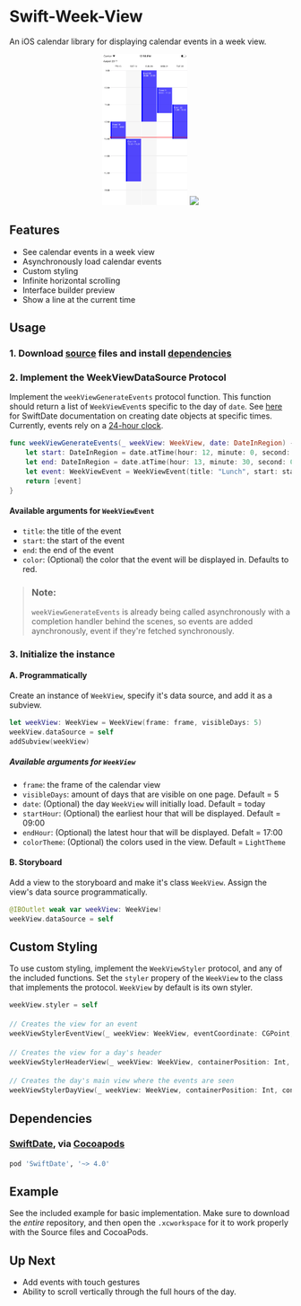 # Swift-Week-View
An iOS calendar library for displaying calendar events in a week view.

<p align="center">
	<img src="Media/screen3.png" width="30%" height="auto">
	<img src="Media/screen2.gif" width="30%" height="auto">
</p> 

## Features
- See calendar events in a week view
- Asynchronously load calendar events
- Custom styling
- Infinite horizontal scrolling
- Interface builder preview
- Show a line at the current time

## Usage
### 1. Download [source](https://github.com/EvanCooper9/swift-week-view/tree/master/Source) files and install [dependencies](https://github.com/EvanCooper9/swift-week-view#dependencies)

### 2. Implement the WeekViewDataSource Protocol
Implement the `weekViewGenerateEvents` protocol function. This function should return a list of `WeekViewEvent`s specific to the day of `date`. See [here](malcommac.github.io/SwiftDate/manipulate_dates.html#dateatunit) for SwiftDate documentation on creating date objects at specific times. Currently, events rely on a [24-hour clock](https://en.wikipedia.org/wiki/24-hour_clock).

```Swift
func weekViewGenerateEvents(_ weekView: WeekView, date: DateInRegion) -> [WeekViewEvent] {
	let start: DateInRegion = date.atTime(hour: 12, minute: 0, second: 0)!
	let end: DateInRegion = date.atTime(hour: 13, minute: 30, second: 0)!
	let event: WeekViewEvent = WeekViewEvent(title: "Lunch", start: start, end: end)
	return [event]
}
```
#### Available arguments for `WeekViewEvent`
- `title`: the title of the event
- `start`: the start of the event
- `end`: the end of the event
- `color`: (Optional) the color that the event will be displayed in. Defaults to red.

> ### Note:
> `weekViewGenerateEvents` is already being called asynchronously with a completion handler behind the scenes, so events are added aynchronously, event if they're fetched synchronously.

### 3. Initialize the instance
#### A. Programmatically
Create an instance of `WeekView`, specify it's data source, and add it as a subview.

```Swift
let weekView: WeekView = WeekView(frame: frame, visibleDays: 5)
weekView.dataSource = self
addSubview(weekView)
```
##### Available arguments for `WeekView`
- `frame`: the frame of the calendar view
- `visibleDays`: amount of days that are visible on one page. Default = 5
- `date`: (Optional) the day `WeekView` will initially load. Default = today
- `startHour`: (Optional) the earliest hour that will be displayed. Default = 09:00
- `endHour`: (Optional) the latest hour that will be displayed. Defalt = 17:00
- `colorTheme`: (Optional) the colors used in the view. Default = `LightTheme`

#### B. Storyboard
Add a view to the storyboard and make it's class `WeekView`. Assign the view's data source programmatically. 
```Swift
@IBOutlet weak var weekView: WeekView!
weekView.dataSource = self
```

## Custom Styling
To use custom styling, implement the `WeekViewStyler` protocol, and any of the included functions. Set the `styler` propery of the `WeekView` to the class that implements the protocol. `WeekView` by default is its own styler.

```Swift
weekView.styler = self

// Creates the view for an event
weekViewStylerEventView(_ weekView: WeekView, eventCoordinate: CGPoint, eventSize: CGSize, event: WeekViewEvent) -> UIView

// Creates the view for a day's header
weekViewStylerHeaderView(_ weekView: WeekView, containerPosition: Int, containerCoordinate: CGPoint, containerSize: CGSize) -> UIView

// Creates the day's main view where the events are seen
weekViewStylerDayView(_ weekView: WeekView, containerPosition: Int, containerCoordinate: CGPoint, containerSize: CGSize, header: UIView) -> UIView
```

## Dependencies
### [SwiftDate](https://github.com/malcommac/SwiftDate), via [Cocoapods](https://cocoapods.org)
```ruby
pod 'SwiftDate', '~> 4.0'
```

## Example
See the included example for basic implementation. Make sure to download the *entire* repository, and then open the `.xcworkspace` for it to work properly with the Source files and CocoaPods.

## Up Next
- Add events with touch gestures
- Ability to scroll vertically through the full hours of the day.
